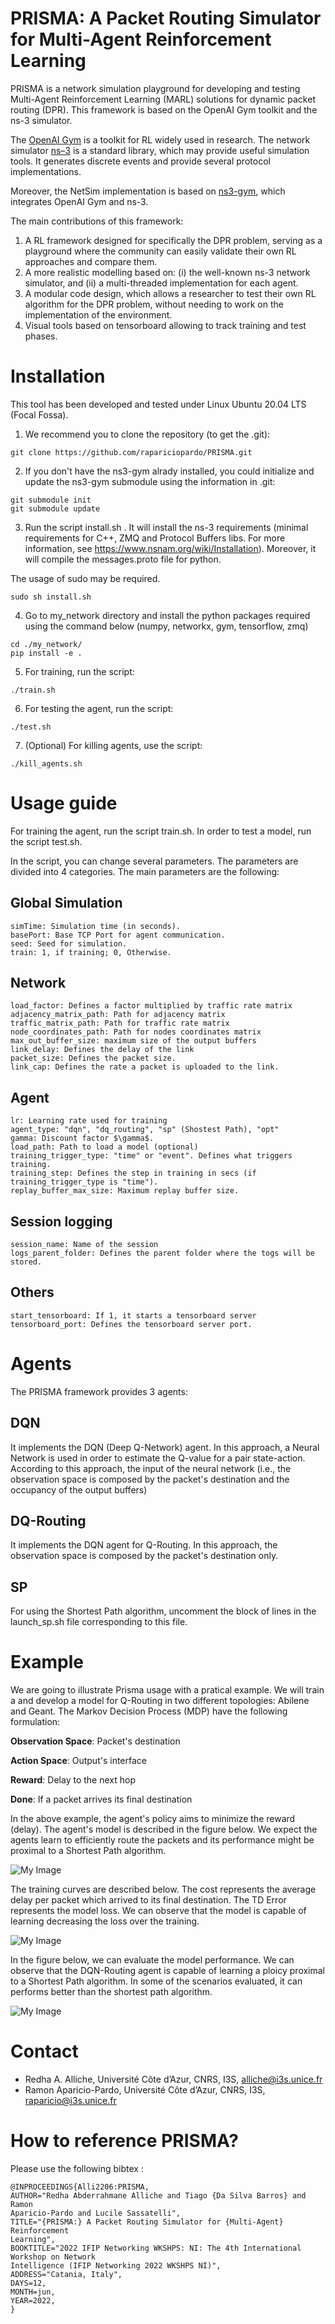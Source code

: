 PRISMA: A Packet Routing Simulator for Multi-Agent Reinforcement Learning
============

PRISMA is a network simulation playground for developing and testing Multi-Agent Reinforcement Learning (MARL) solutions for dynamic packet routing (DPR). This framework is based on the OpenAI Gym toolkit and the ns-3 simulator.

The [OpenAI Gym](https://gym.openai.com/) is a toolkit for RL widely used in research. The network simulator [ns–3](https://www.nsnam.org/) is a standard library, which may provide useful simulation tools. It generates discrete events and provide several protocol implementations.

Moreover, the NetSim implementation is based on [ns3-gym](https://github.com/tkn-tub/ns3-gym), which integrates OpenAI Gym and ns-3.

The main contributions of this framework:
1) A RL framework designed for specifically the DPR problem, serving as a playground where the community can easily validate their own RL approaches and compare them.
2) A more realistic modelling based on: (i) the well-known ns-3 network simulator, and (ii) a multi-threaded implementation for each agent.
3) A modular code design, which allows a researcher to test their own RL algorithm for the DPR problem, without needing to work on the implementation of the environment.
4) Visual tools based on tensorboard allowing to track training and test phases.

Installation
============
This tool has been developed and tested under Linux Ubuntu 20.04 LTS (Focal Fossa).

1. We recommend you to clone the repository (to get the .git):
```
git clone https://github.com/rapariciopardo/PRISMA.git
```

2. If you don't have the ns3-gym alrady installed, you could initialize and update the ns3-gym submodule using the information in .git:
```
git submodule init
git submodule update
```

3. Run the script install.sh . It will install the ns-3 requirements (minimal requirements for C++, ZMQ and Protocol Buffers libs. For more information, see https://www.nsnam.org/wiki/Installation). Moreover, it will compile the messages.proto file for python. 

The usage of sudo may be required.
```
sudo sh install.sh
```

4. Go to my_network directory and install the python packages required using the command below (numpy, networkx, gym, tensorflow, zmq)
```
cd ./my_network/
pip install -e .
```

5. For training, run the script:
```
./train.sh
```

6. For testing the agent, run the script:
```
./test.sh
```

7. (Optional) For killing agents, use the script:
```
./kill_agents.sh
```

Usage guide
===========

For training the agent, run the script train.sh. In order to test a model, run the script test.sh.  

In the script, you can change several parameters. The parameters are divided into 4 categories. The main parameters are the following:
## Global Simulation
```
simTime: Simulation time (in seconds).
basePort: Base TCP Port for agent communication. 
seed: Seed for simulation.
train: 1, if training; 0, Otherwise.
```
## Network
```
load_factor: Defines a factor multiplied by traffic rate matrix 
adjacency_matrix_path: Path for adjacency matrix
traffic_matrix_path: Path for traffic rate matrix
node_coordinates_path: Path for nodes coordinates matrix
max_out_buffer_size: maximum size of the output buffers
link_delay: Defines the delay of the link
packet_size: Defines the packet size.
link_cap: Defines the rate a packet is uploaded to the link.
```
## Agent
```
lr: Learning rate used for training
agent_type: "dqn", "dq_routing", "sp" (Shostest Path), "opt"
gamma: Discount factor $\gamma$. 
load_path: Path to load a model (optional)
training_trigger_type: "time" or "event". Defines what triggers training.
training_step: Defines the step in training in secs (if training_trigger_type is "time").
replay_buffer_max_size: Maximum replay buffer size.
```
## Session logging 
```
session_name: Name of the session
logs_parent_folder: Defines the parent folder where the togs will be stored.
```
## Others
```
start_tensorboard: If 1, it starts a tensorboard server 
tensorboard_port: Defines the tensorboard server port.
```



Agents
===========
The PRISMA framework provides 3 agents:

## DQN 

It implements the DQN (Deep Q-Network) agent. In this approach, a Neural Network is used in order to estimate the Q-value for a pair state-action. According to this approach, the input of the neural network (i.e., the observation space is composed by the packet's destination and the occupancy of the output buffers) 

## DQ-Routing

It implements the DQN agent for Q-Routing. In this approach, the observation space is composed by the packet's destination only. 


## SP

For using the Shortest Path algorithm, uncomment the block of lines in the launch_sp.sh file corresponding to this file.

Example
===========

We are going to illustrate Prisma usage with a pratical example. We will train a and develop a model for Q-Routing in two different topologies: Abilene and Geant. The Markov Decision Process (MDP) have the following formulation:

**Observation Space**: Packet's destination

**Action Space**: Output's interface

**Reward**: Delay to the next hop

**Done**: If a packet arrives its final destination

In the above example, the agent's policy aims to minimize the reward (delay). The agent's model is described in the figure below. We expect the agents learn to efficiently route the packets and its performance might be proximal to a Shortest Path algorithm.

![My Image](images/q_routing_model.png)

The training curves are described below. The cost represents the average delay per packet which arrived to its final destination. The TD Error represents the model loss. We can observe that the model is capable of learning decreasing the loss over the training.

![My Image](images/training_curves.png)

In the figure below, we can evaluate the model performance. We can observe that the DQN-Routing agent is capable of learning a ploicy proximal to a Shortest Path algorithm. In some of the scenarios evaluated, it can performs better than the shortest path algorithm.

![My Image](images/testing_curves.png)

Contact
============
* Redha A. Alliche, Université Côte d’Azur, CNRS, I3S,  alliche@i3s.unice.fr
* Ramon Aparicio-Pardo, Université Côte d’Azur, CNRS, I3S,  raparicio@i3s.unice.fr

How to reference PRISMA?
============
Please use the following bibtex :
```
@INPROCEEDINGS{Alli2206:PRISMA,
AUTHOR="Redha Abderrahmane Alliche and Tiago {Da Silva Barros} and Ramon
Aparicio-Pardo and Lucile Sassatelli",
TITLE="{PRISMA:} A Packet Routing Simulator for {Multi-Agent} Reinforcement
Learning",
BOOKTITLE="2022 IFIP Networking WKSHPS: NI: The 4th International Workshop on Network
Intelligence (IFIP Networking 2022 WKSHPS NI)",
ADDRESS="Catania, Italy",
DAYS=12,
MONTH=jun,
YEAR=2022,
}

```